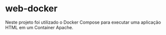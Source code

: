 # web-docker
Neste projeto foi utilizado o Docker Compose para executar uma aplicação HTML em um Container Apache. 
